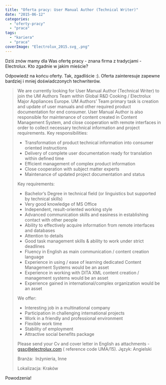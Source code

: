 ```yaml
---
title: "Oferta pracy: User Manual Author (Technical Writer)"
date: "2015-06-12"
categories:
  - "oferty-pracy"
  - "praca"
tags:
  - "kariera"
  - "praca"
coverImage: "Electrolux_2015.svg_.png"
---
```


Dziś znów mamy dla Was ofertę pracy - znana firma z tradycjami - Electrolux. Kto zgadnie w jakim mieście?

Odpowiedź na końcu oferty. Tak, zgadliście :). Oferta zainteresuje zapewne bardziej i mniej doświadczonych techwriterów.

> We are currently looking for User Manual Author (Technical Writer) to join the UM Authors Team within Global R&D Cooking / Electrolux Major Appliances Europe. UM Authors’ Team primary task is creation and update of user manuals and other required product documentation for end consumer. User Manual Author is also responsible for maintenance of content created in Content Management System, and close cooperation with remote interfaces in order to collect necessary technical information and project requirements. Key responsibilities:
>
> - Transformation of product technical information into consumer oriented instructions
> - Delivery of complete user documentation ready for translation within defined time
> - Efficient management of complex product information
> - Close cooperation with subject matter experts
> - Maintenance of updated project documentation and status
>
> Key requirements:
>
> - Bachelor’s Degree in technical field (or linguistics but supported by technical skills)
> - Very good knowledge of MS Office
> - Independent, result-oriented working style
> - Advanced communication skills and easiness in establishing contact with other people
> - Ability to effectively acquire information from remote interfaces and databases
> - Attention to details
> - Good task management skills & ability to work under strict deadlines
> - Fluency in English as main communication / content creation language
> - Experience in using / ease of learning dedicated Content Management Systems would be an asset
> - Experience in working with DITA XML content creation / management systems would be an asset
> - Experience gained in international/complex organization would be an asset
>
> We offer:
>
> - Interesting job in a multinational company
> - Participation in challenging international projects
> - Work in a friendly and professional environment
> - Flexible work time
> - Stability of employment
> - Attractive social benefits package
>
> Please send your Cv and cover letter in English as attachments - gssc@electrolux.com ( reference code UMA/15). Język: Angielski
>
> Branża:  Inżynieria, Inne
>
> Lokalizacja: Kraków



Powodzenia!
